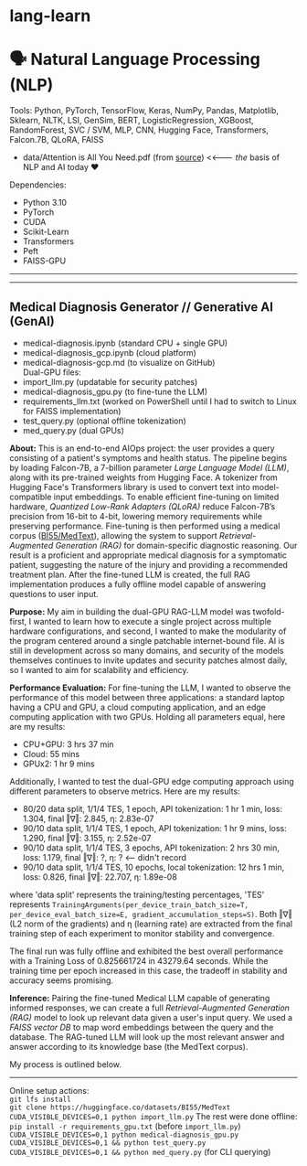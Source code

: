 # lang-learn

# 🗣️ Natural Language Processing (NLP)
Tools: Python, PyTorch, TensorFlow, Keras, NumPy, Pandas, Matplotlib, Sklearn, NLTK, LSI, GenSim, BERT, LogisticRegression, XGBoost, RandomForest, SVC / SVM, MLP, CNN, Hugging Face, Transformers, Falcon.7B, QLoRA, FAISS
- data/Attention is All You Need.pdf (from [source](https://arxiv.org/abs/1706.03762)) <<--- _the_ basis of NLP and AI today ♥

Dependencies:
- Python 3.10
- PyTorch
- CUDA
- Scikit-Learn
- Transformers
- Peft
- FAISS-GPU

---  
---  

## Medical Diagnosis Generator // Generative AI (GenAI)  
- medical-diagnosis.ipynb (standard CPU + single GPU)  
- medical-diagnosis_gcp.ipynb (cloud platform)  
- medical-diagnosis-gcp.md (to visualize on GitHub)  
Dual-GPU files:  
- import_llm.py (updatable for security patches)  
- medical-diagnosis_gpu.py (to fine-tune the LLM)  
- requirements_llm.txt (worked on PowerShell until I had to switch to Linux for FAISS implementation)  
- test_query.py (optional offline tokenization)  
- med_query.py (dual GPUs)  

**About:** This is an end-to-end AIOps project: the user provides a query consisting of a patient's symptoms and health status. The pipeline begins by loading Falcon-7B, a 7-billion parameter *Large Language Model (LLM)*, along with its pre-trained weights from Hugging Face. A tokenizer from Hugging Face's Transformers library is used to convert text into model-compatible input embeddings. To enable efficient fine-tuning on limited hardware, *Quantized Low-Rank Adapters (QLoRA)* reduce Falcon-7B’s precision from 16-bit to 4-bit, lowering memory requirements while preserving performance. Fine-tuning is then performed using a medical corpus ([BI55/MedText](https://huggingface.co/datasets/BI55/MedText)), allowing the system to support *Retrieval-Augmented Generation (RAG)* for domain-specific diagnostic reasoning. Our result is a proficient and appropriate medical diagnosis for a symptomatic patient, suggesting the nature of the injury and providing a recommended treatment plan. After the fine-tuned LLM is created, the full RAG implementation produces a fully offline model capable of answering questions to user input.  

**Purpose:** My aim in building the dual-GPU RAG-LLM model was twofold- first, I wanted to learn how to execute a single project across multiple hardware configurations, and second, I wanted to make the modularity of the program centered around a single patchable internet-bound file. AI is still in development across so many domains, and security of the models themselves continues to invite updates and security patches almost daily, so I wanted to aim for scalability and efficiency.  

**Performance Evaluation:** For fine-tuning the LLM, I wanted to observe the performance of this model between three applications: a standard laptop having a CPU and GPU, a cloud computing application, and an edge computing application with two GPUs. Holding all parameters equal, here are my results:  
- CPU+GPU: 3 hrs 37 min
- Cloud: 55 mins
- GPUx2: 1 hr 9 mins  

Additionally, I wanted to test the dual-GPU edge computing approach using different parameters to observe metrics. Here are my results:  
- 80/20 data split, 1/1/4 TES, 1 epoch, API tokenization: 1 hr 1 min, loss: 1.304, final ‖∇‖: 2.845, η: 2.83e-07
- 90/10 data split, 1/1/4 TES, 1 epoch, API tokenization: 1 hr 9 mins, loss: 1.290, final ‖∇‖: 3.155, η: 2.52e-07
- 90/10 data split, 1/1/4 TES, 3 epochs, API tokenization: 2 hrs 30 min, loss: 1.179, final ‖∇‖: ?, η: ? <-- didn't record
- 90/10 data split, 1/1/4 TES, 10 epochs, local tokenization: 12 hrs 1 min, loss: 0.826, final ‖∇‖: 22.707, η: 1.89e-08  

where 'data split' represents the training/testing percentages, 'TES' represents `TrainingArguments(per_device_train_batch_size=T, per_device_eval_batch_size=E, gradient_accumulation_steps=S)`. Both ‖∇‖ (L2 norm of the gradients) and η (learning rate) are extracted from the final training step of each experiment to monitor stability and convergence.  

The final run was fully offline and exhibited the best overall performance with a Training Loss of 0.825661724 in 43279.64 seconds. While the training time per epoch increased in this case, the tradeoff in stability and accuracy seems promising.  

**Inference:** Pairing the fine-tuned Medical LLM capable of generating informed responses, we can create a full *Retrieval-Augmented Generation (RAG)* model to look up relevant data given a user's input query. We used a *FAISS vector DB* to map word embeddings between the query and the database. The RAG-tuned LLM will look up the most relevant answer and answer according to its knowledge base (the MedText corpus).  

My process is outlined below.  

---  

Online setup actions:  
  `git lfs install`  
  `git clone https://huggingface.co/datasets/BI55/MedText`  
  `CUDA_VISIBLE_DEVICES=0,1 python import_llm.py`
The rest were done offline:  
  `pip install -r requirements_gpu.txt` (before `import_llm.py`)  
  `CUDA_VISIBLE_DEVICES=0,1 python medical-diagnosis_gpu.py`  
  `CUDA_VISIBLE_DEVICES=0,1 && python test_query.py`  
  `CUDA_VISIBLE_DEVICES=0,1 && python med_query.py` (for CLI querying)  
